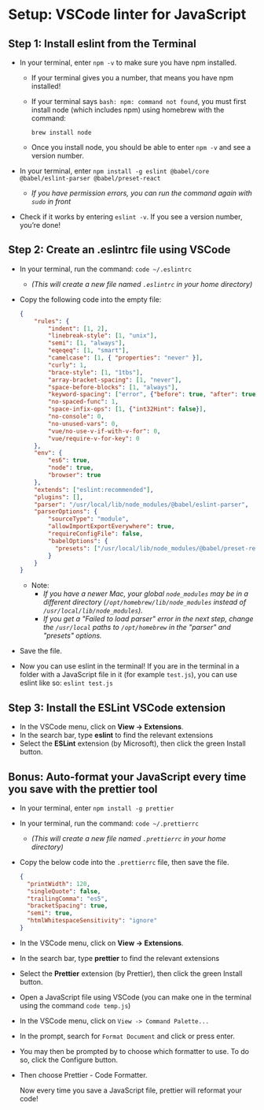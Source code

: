 # Setup: VSCode linter for JavaScript

## Step 1: Install eslint from the Terminal

- In your terminal, enter `npm -v` to make sure you have npm installed.

  - If your terminal gives you a number, that means you have npm installed!
  - If your terminal says `bash: npm: command not found`, you must first install node (which includes npm) using homebrew with the command:

    ```
    brew install node
    ```

  - Once you install node, you should be able to enter `npm -v` and see a version number.

- In your terminal, enter `npm install -g eslint @babel/core @babel/eslint-parser @babel/preset-react`
  - _If you have permission errors, you can run the command again with `sudo` in front_
- Check if it works by entering `eslint -v`. If you see a version number, you’re done!

## Step 2: Create an .eslintrc file using VSCode

- In your terminal, run the command: `code ~/.eslintrc`
  - _(This will create a new file named `.eslintrc` in your home directory)_
- Copy the following code into the empty file: 
  ```json
  {
      "rules": {
          "indent": [1, 2],
          "linebreak-style": [1, "unix"],
          "semi": [1, "always"],
          "eqeqeq": [1, "smart"],
          "camelcase": [1, { "properties": "never" }],
          "curly": 1,
          "brace-style": [1, "1tbs"],
          "array-bracket-spacing": [1, "never"],
          "space-before-blocks": [1, "always"],
          "keyword-spacing": ["error", {"before": true, "after": true, "overrides": {}}],
          "no-spaced-func": 1,
          "space-infix-ops": [1, {"int32Hint": false}],
          "no-console": 0,
          "no-unused-vars": 0,
          "vue/no-use-v-if-with-v-for": 0,
          "vue/require-v-for-key": 0
      },
      "env": {
          "es6": true,
          "node": true,
          "browser": true
      },
      "extends": ["eslint:recommended"],
      "plugins": [],
      "parser": "/usr/local/lib/node_modules/@babel/eslint-parser",
      "parserOptions": {
          "sourceType": "module",
          "allowImportExportEverywhere": true,
          "requireConfigFile": false,
          "babelOptions": {
            "presets": ["/usr/local/lib/node_modules/@babel/preset-react"]
          }
      }
  }
  ```
  - Note:
    - _If you have a newer Mac, your global `node_modules` may be in a different directory (`/opt/homebrew/lib/node_modules` instead of `/usr/local/lib/node_modules`)._
    - _If you get a "Failed to load parser" error in the next step, change the `/usr/local` paths to `/opt/homebrew` in the "parser" and "presets" options._

- Save the file.

- Now you can use eslint in the terminal! If you are in the terminal in a folder with a JavaScript file in it (for example `test.js`), you can use eslint like so: `eslint test.js`

## Step 3: Install the ESLint VSCode extension

- In the VSCode menu, click on **View -> Extensions**.
- In the search bar, type **eslint** to find the relevant extensions
- Select the **ESLint** extension (by Microsoft), then click the green Install button.

## Bonus: Auto-format your JavaScript every time you save with the prettier tool

- In your terminal, enter `npm install -g prettier`
- In your terminal, run the command: `code ~/.prettierrc`
  - _(This will create a new file named `.prettierrc` in your home directory)_
- Copy the below code into the `.prettierrc` file, then save the file.

  ```json
  {
    "printWidth": 120,
    "singleQuote": false,
    "trailingComma": "es5",
    "bracketSpacing": true,
    "semi": true,
    "htmlWhitespaceSensitivity": "ignore"
  }
  ```

- In the VSCode menu, click on **View -> Extensions**.
- In the search bar, type **prettier** to find the relevant extensions
- Select the **Prettier** extension (by Prettier), then click the green Install button.
- Open a JavaScript file using VSCode (you can make one in the terminal using the command `code temp.js`)
- In the VSCode menu, click on `View -> Command Palette...`
- In the prompt, search for `Format Document` and click or press enter.
- You may then be prompted by to choose which formatter to use. To do so, click the Configure button.
- Then choose Prettier - Code Formatter.

  Now every time you save a JavaScript file, prettier will reformat your code!
